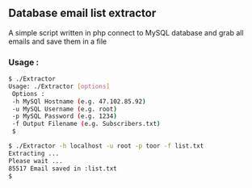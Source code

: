 
## Database email list extractor
A simple script written in php connect to MySQL database and grab all emails and save them in a file 
### Usage :
```bash
$ ./Extractor 
Usage: ./Extractor [options] 
 Options : 
 -h MySQl Hostname (e.g. 47.102.85.92) 
 -u MySQL Username (e.g. root) 
 -p MySQL Password (e.g. 1234) 
 -f Output Filename (e.g. Subscribers.txt)
 $
```
```bash
$ ./Extractor -h localhost -u root -p toor -f list.txt
Extracting ...
Please wait ...
85517 Email saved in :list.txt
$